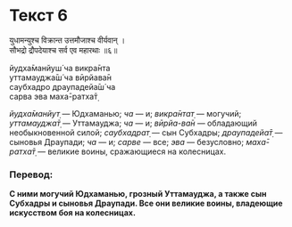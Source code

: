 # Текст 6

युधामन्युश्च विक्रान्त उत्तमौजाश्च वीर्यवान् ।  
सौभद्रो द्रौपदेयाश्च सर्व एव महारथाः ॥६॥

йудха̄манйуш́ ча викра̄нта  
уттамауджа̄ш́ ча вӣрйава̄н  
саубхадро драупадейа̄ш́ ча  
сарва эва маха̄-ратха̄т̣

_йудха̄манйут̣_ — Юдхаманью; _ча_ — и; _викра̄нтат̣_ — могучий; _уттамауджа̄т̣_ — Уттамауджа; _ча_ — и; _вӣрйа-ва̄н_ — обладающий необыкновенной силой; _саубхадрат̣_ — сын Субхадры; _драупадейа̄т̣_ — сыновья Драупади; _ча_ — и; _сарве_ — все; _эва_ — безусловно; _маха̄-ратха̄т̣_ — великие воины, сражающиеся на колесницах.

### Перевод:

**С ними могучий Юдхаманью, грозный Уттамауджа, а также сын Субхадры и сыновья Драупади. Все они великие воины, владеющие искусством боя на колесницах.**